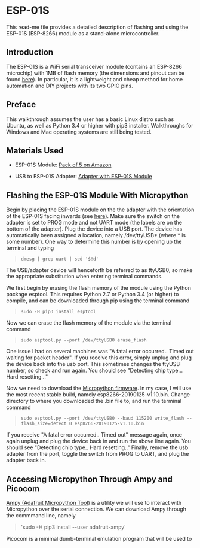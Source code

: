 # ESP-01S
This read-me file provides a detailed description of flashing and using the ESP-01S (ESP-8266) module as a stand-alone microcontroller.  

## Introduction
The ESP-01S is a WiFi serial transceiver module (contains an ESP-8266 microchip) with 1MB of flash memory (the dimensions and pinout can be found [here](https://github.com/hallb2/ESP01S/blob/master/Pictures/ESP-01S%20Pin%20Layout.jpeg)). In particular, it is a lightweight and cheap method for home automation and DIY projects with its two GPIO pins. 

## Preface
This walkthrough assumes the user has a basic Linux distro such as Ubuntu, as well as Python 3.4 or higher with pip3 installer. Walkthroughs for Windows and Mac operating systems are still being tested. 

## Materials Used 
- ESP-01S Module: [Pack of 5 on Amazon](https://www.amazon.com/DIYmall-ESP8266-ESP-01S-Serial-Transceiver/dp/B07LBD33NT/ref=sr_1_6?crid=1KOD0CXA9RMBZ&keywords=diymall+esp8266&qid=1556118754&s=electronics&sprefix=DIYmall+esp%2Cbeauty%2C132&sr=1-6)

- USB to ESP-01S Adapter: [Adapter with ESP-01S Module](https://www.amazon.com/ESP-01S-ESP8266-Wireless-Adapter-4-5-5-5V/dp/B07KF119YB/ref=pd_cp_147_1?pd_rd_w=WmEpL&pf_rd_p=ef4dc990-a9ca-4945-ae0b-f8d549198ed6&pf_rd_r=8EAED7B3EFC142PAMDQY&pd_rd_r=0d0aba62-66a3-11e9-bbed-57e65051719f&pd_rd_wg=fm7pu&pd_rd_i=B07KF119YB&psc=1&refRID=8EAED7B3EFC142PAMDQY)

## Flashing the ESP-01S Module With Micropython
Begin by placing the ESP-01S module on the the adapter with the orientation of the ESP-01S facing inwards (see [here](https://github.com/hallb2/ESP01S/blob/master/Pictures/ESP-01S%20Orientation%20with%20Adapter.jpg)). Make sure the switch on the adapter is set to PROG mode and not UART mode (the labels are on the bottom of the adapter). Plug the device into a USB port. The device has automatically been assigned a location, namely /dev/ttyUSB* (where * is some number). One way to determine this number is by opening up the terminal and typing 

> `dmesg | grep uart | sed '$!d'`

The USB/adapter device will henceforth be referred to as ttyUSB0, so make the appropriate substitution when entering terminal commands. 

We first begin by erasing the flash memory of the module using the Python package esptool. This requires Python 2.7 or Python 3.4 (or higher) to compile, and can be downloaded through pip using the terminal command

> `sudo -H pip3 install esptool`

Now we can erase the flash memory of the module via the terminal command

> `sudo esptool.py --port /dev/ttyUSB0 erase_flash`

One issue I had on several machines was "A fatal error occurred.. Timed out waiting for packet header". If you receive this error, simply unplug and plug the device back into the usb port. This sometimes changes the ttyUSB number, so check and run again. You should see "Detecting chip type... Hard resetting..." 

Now we need to download the <a href="https://micropython.org/download#esp8266">Micropython firmware</a>. In my case, I will use the most recent stable build, namely esp8266-20190125-v1.10.bin. Change directory to where you downloaded the .bin file to, and run the terminal command

> `sudo esptool.py --port /dev/ttyUSB0 --baud 115200 write_flash --flash_size=detect 0 esp8266-20190125-v1.10.bin`

If you receive "A fatal error occurred.. Timed out" message again, once again unplug and plug the device back in and run the above line again. You should see "Detecting chip type.. Hard resetting.." Finally, remove the usb adapter from the port, toggle the switch from PROG to UART, and plug the adapter back in.

## Accessing Micropython Through Ampy and Picocom

[Ampy (Adafruit Micropython Tool)](https://github.com/pycampers/ampy) is a utility we will use to interact with Micropython over the serial connection. We can download Ampy through the commmand line, namely

> 'sudo -H pip3 install --user adafruit-ampy'

Picocom is a minimal dumb-terminal emulation program that will be used to 
